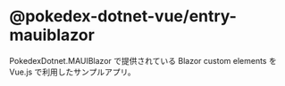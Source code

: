 # @pokedex-dotnet-vue/entry-mauiblazor

PokedexDotnet.MAUIBlazor で提供されている Blazor custom elements を Vue.js で利用したサンプルアプリ。


